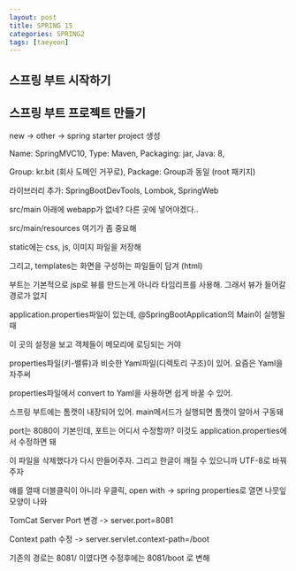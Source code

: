 ```yaml
---
layout: post
title: SPRING 15
categories: SPRING2
tags: [taeyeon]
---
```


## 스프링 부트 시작하기

## 스프링 부트 프로젝트 만들기

new -> other -> spring starter project 생성

Name: SpringMVC10, Type: Maven, Packaging: jar, Java: 8,

Group: kr.bit (회사 도메인 거꾸로), Package: Group과 동일 (root 패키지)

라이브러리 추가: SpringBootDevTools, Lombok, SpringWeb

src/main 아래에 webapp가 없네? 다른 곳에 넣어야겠다..

src/main/resources 여기가 좀 중요해

static에는 css, js, 이미지 파일을 저장해 

그리고, templates는 화면을 구성하는 파일들이 담겨 (html)

부트는 기본적으로 jsp로 뷰를 만드는게 아니라 타임리프를 사용해. 그래서 뷰가 들어갈 경로가 없지

application.properties파일이 있는데, @SpringBootApplication의 Main이 실행될 때 

이 곳의 설정을 보고 객체들이 메모리에 로딩되는 거야

properties파일(키-밸류)과 비슷한 Yaml파일(디렉토리 구조)이 있어. 요즘은 Yaml을 자주써

properties파일에서 convert to Yaml을 사용하면 쉽게 바꿀 수 있어.

스프링 부트에는 톰캣이 내장되어 있어. main메서드가 실행되면 톰캣이 알아서 구동돼

port는 8080이 기본인데, 포트는 어디서 수정할까? 이것도 application.properties에서 수정하면 돼

이 파일을 삭제했다가 다시 만들어주자. 그리고 한글이 깨질 수 있으니까 UTF-8로 바꿔주자

얘를 열때 더블클릭이 아니라 우클릭, open with -> spring properties로 열면 나뭇잎 모양이 나와

TomCat Server Port 변경 -> server.port=8081

Context path 수정 -> server.servlet.context-path=/boot 

기존의 경로는 8081/ 이였다면 수정후에는 8081/boot 로 변해

